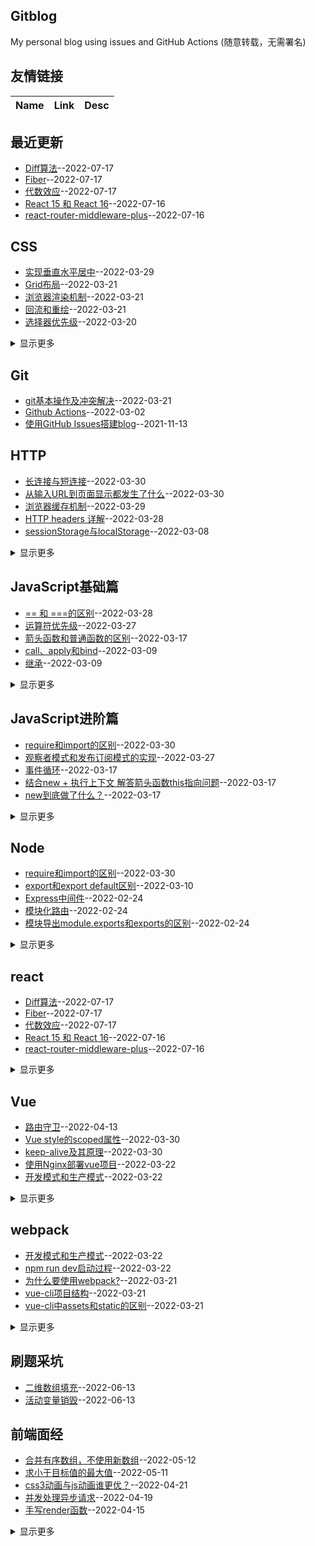 ## Gitblog
My personal blog using issues and GitHub Actions (随意转载，无需署名)
## 友情链接
| Name | Link | Desc | 
 | ---- | ---- | ---- |
## 最近更新
- [Diff算法](https://github.com/Twlig/issuesBlog/issues/111)--2022-07-17
- [Fiber](https://github.com/Twlig/issuesBlog/issues/110)--2022-07-17
- [代数效应](https://github.com/Twlig/issuesBlog/issues/109)--2022-07-17
- [React 15 和 React 16](https://github.com/Twlig/issuesBlog/issues/108)--2022-07-16
- [react-router-middleware-plus](https://github.com/Twlig/issuesBlog/issues/107)--2022-07-16
## CSS
- [实现垂直水平居中](https://github.com/Twlig/issuesBlog/issues/81)--2022-03-29
- [Grid布局](https://github.com/Twlig/issuesBlog/issues/66)--2022-03-21
- [浏览器渲染机制](https://github.com/Twlig/issuesBlog/issues/60)--2022-03-21
- [回流和重绘](https://github.com/Twlig/issuesBlog/issues/59)--2022-03-21
- [选择器优先级](https://github.com/Twlig/issuesBlog/issues/58)--2022-03-20
<details><summary>显示更多</summary>

- [选择器类型](https://github.com/Twlig/issuesBlog/issues/57)--2022-03-20
- [position定位](https://github.com/Twlig/issuesBlog/issues/56)--2022-03-20
- [flex布局](https://github.com/Twlig/issuesBlog/issues/55)--2022-03-20
- [行内元素和块级元素](https://github.com/Twlig/issuesBlog/issues/54)--2022-03-20
- [清除浮动](https://github.com/Twlig/issuesBlog/issues/53)--2022-03-20
- [BFC及其应用](https://github.com/Twlig/issuesBlog/issues/52)--2022-03-18
- [响应式布局](https://github.com/Twlig/issuesBlog/issues/16)--2022-03-04
</details>

## Git
- [git基本操作及冲突解决](https://github.com/Twlig/issuesBlog/issues/67)--2022-03-21
- [Github Actions](https://github.com/Twlig/issuesBlog/issues/13)--2022-03-02
- [使用GitHub Issues搭建blog](https://github.com/Twlig/issuesBlog/issues/2)--2021-11-13
## HTTP
- [长连接与短连接](https://github.com/Twlig/issuesBlog/issues/85)--2022-03-30
- [从输入URL到页面显示都发生了什么](https://github.com/Twlig/issuesBlog/issues/84)--2022-03-30
- [浏览器缓存机制](https://github.com/Twlig/issuesBlog/issues/82)--2022-03-29
- [HTTP headers 详解](https://github.com/Twlig/issuesBlog/issues/79)--2022-03-28
- [sessionStorage与localStorage](https://github.com/Twlig/issuesBlog/issues/24)--2022-03-08
<details><summary>显示更多</summary>

- [cookie、session与token](https://github.com/Twlig/issuesBlog/issues/23)--2022-03-08
- [Ajax](https://github.com/Twlig/issuesBlog/issues/22)--2022-03-08
- [跨域访问](https://github.com/Twlig/issuesBlog/issues/8)--2022-02-24
</details>

## JavaScript基础篇
- [== 和 ===的区别](https://github.com/Twlig/issuesBlog/issues/78)--2022-03-28
- [运算符优先级](https://github.com/Twlig/issuesBlog/issues/77)--2022-03-27
- [箭头函数和普通函数的区别](https://github.com/Twlig/issuesBlog/issues/47)--2022-03-17
- [call、apply和bind](https://github.com/Twlig/issuesBlog/issues/28)--2022-03-09
- [继承](https://github.com/Twlig/issuesBlog/issues/27)--2022-03-09
<details><summary>显示更多</summary>

- [映射与弱映射、集合与弱集合](https://github.com/Twlig/issuesBlog/issues/26)--2022-03-09
- [Array及常用方法](https://github.com/Twlig/issuesBlog/issues/25)--2022-03-08
- [sessionStorage与localStorage](https://github.com/Twlig/issuesBlog/issues/24)--2022-03-08
- [Ajax](https://github.com/Twlig/issuesBlog/issues/22)--2022-03-08
- [JSON](https://github.com/Twlig/issuesBlog/issues/21)--2022-03-07
- [事件处理与事件委托](https://github.com/Twlig/issuesBlog/issues/20)--2022-03-07
- [冒泡与捕获](https://github.com/Twlig/issuesBlog/issues/19)--2022-03-06
- [BOM](https://github.com/Twlig/issuesBlog/issues/18)--2022-03-06
- [setTimeout和setInterval](https://github.com/Twlig/issuesBlog/issues/17)--2022-03-06
- [async和await](https://github.com/Twlig/issuesBlog/issues/15)--2022-03-04
- [Promise](https://github.com/Twlig/issuesBlog/issues/14)--2022-03-03
- [函数](https://github.com/Twlig/issuesBlog/issues/12)--2022-03-01
- [原型与原型链](https://github.com/Twlig/issuesBlog/issues/11)--2022-02-28
- [对象](https://github.com/Twlig/issuesBlog/issues/10)--2022-02-28
- [变量与作用域](https://github.com/Twlig/issuesBlog/issues/9)--2022-02-25
</details>

## JavaScript进阶篇
- [require和import的区别](https://github.com/Twlig/issuesBlog/issues/87)--2022-03-30
- [观察者模式和发布订阅模式的实现](https://github.com/Twlig/issuesBlog/issues/76)--2022-03-27
- [事件循环](https://github.com/Twlig/issuesBlog/issues/51)--2022-03-17
- [结合new + 执行上下文  解答箭头函数this指向问题](https://github.com/Twlig/issuesBlog/issues/50)--2022-03-17
- [new到底做了什么？](https://github.com/Twlig/issuesBlog/issues/49)--2022-03-17
<details><summary>显示更多</summary>

- [JavaScript执行上下文](https://github.com/Twlig/issuesBlog/issues/48)--2022-03-17
</details>

## Node
- [require和import的区别](https://github.com/Twlig/issuesBlog/issues/87)--2022-03-30
- [export和export default区别](https://github.com/Twlig/issuesBlog/issues/29)--2022-03-10
- [Express中间件](https://github.com/Twlig/issuesBlog/issues/7)--2022-02-24
- [模块化路由](https://github.com/Twlig/issuesBlog/issues/6)--2022-02-24
- [模块导出module.exports和exports的区别](https://github.com/Twlig/issuesBlog/issues/5)--2022-02-24
<details><summary>显示更多</summary>

- [Node.js模块化](https://github.com/Twlig/issuesBlog/issues/4)--2022-02-24
</details>

## react
- [Diff算法](https://github.com/Twlig/issuesBlog/issues/111)--2022-07-17
- [Fiber](https://github.com/Twlig/issuesBlog/issues/110)--2022-07-17
- [代数效应](https://github.com/Twlig/issuesBlog/issues/109)--2022-07-17
- [React 15 和 React 16](https://github.com/Twlig/issuesBlog/issues/108)--2022-07-16
- [react-router-middleware-plus](https://github.com/Twlig/issuesBlog/issues/107)--2022-07-16
<details><summary>显示更多</summary>

- [react-router-dom V6](https://github.com/Twlig/issuesBlog/issues/106)--2022-07-16
- [redux](https://github.com/Twlig/issuesBlog/issues/105)--2022-07-15
- [mobx](https://github.com/Twlig/issuesBlog/issues/104)--2022-07-14
</details>

## Vue
- [路由守卫](https://github.com/Twlig/issuesBlog/issues/95)--2022-04-13
- [Vue style的scoped属性](https://github.com/Twlig/issuesBlog/issues/86)--2022-03-30
- [keep-alive及其原理](https://github.com/Twlig/issuesBlog/issues/83)--2022-03-30
- [使用Nginx部署vue项目](https://github.com/Twlig/issuesBlog/issues/70)--2022-03-22
- [开发模式和生产模式](https://github.com/Twlig/issuesBlog/issues/69)--2022-03-22
<details><summary>显示更多</summary>

- [npm run dev启动过程](https://github.com/Twlig/issuesBlog/issues/68)--2022-03-22
- [MVC和MVVM的区别](https://github.com/Twlig/issuesBlog/issues/65)--2022-03-21
- [如何解决双向绑定和 vuex 存在冲突](https://github.com/Twlig/issuesBlog/issues/46)--2022-03-17
- [Vuex](https://github.com/Twlig/issuesBlog/issues/45)--2022-03-17
- [Vue的渲染流程（二）：patch算法](https://github.com/Twlig/issuesBlog/issues/44)--2022-03-17
- [vue性能提升](https://github.com/Twlig/issuesBlog/issues/43)--2022-03-16
- [VNode类型](https://github.com/Twlig/issuesBlog/issues/42)--2022-03-16
- [Vue的渲染流程（一）：模板编译成渲染函数](https://github.com/Twlig/issuesBlog/issues/41)--2022-03-16
- [为何使用虚拟DOM](https://github.com/Twlig/issuesBlog/issues/40)--2022-03-16
- [变化侦测原理](https://github.com/Twlig/issuesBlog/issues/39)--2022-03-16
- [Vue大小写总结](https://github.com/Twlig/issuesBlog/issues/35)--2022-03-12
- [组件](https://github.com/Twlig/issuesBlog/issues/34)--2022-03-12
- [动态class和style](https://github.com/Twlig/issuesBlog/issues/33)--2022-03-11
- [计算属性](https://github.com/Twlig/issuesBlog/issues/32)--2022-03-11
- [Vue修饰符](https://github.com/Twlig/issuesBlog/issues/31)--2022-03-11
- [Vue基础指令](https://github.com/Twlig/issuesBlog/issues/30)--2022-03-11
</details>

## webpack
- [开发模式和生产模式](https://github.com/Twlig/issuesBlog/issues/69)--2022-03-22
- [npm run dev启动过程](https://github.com/Twlig/issuesBlog/issues/68)--2022-03-22
- [为什么要使用webpack?](https://github.com/Twlig/issuesBlog/issues/64)--2022-03-21
- [vue-cli项目结构](https://github.com/Twlig/issuesBlog/issues/63)--2022-03-21
- [vue-cli中assets和static的区别](https://github.com/Twlig/issuesBlog/issues/62)--2022-03-21
<details><summary>显示更多</summary>

- [package和package-lock区别](https://github.com/Twlig/issuesBlog/issues/61)--2022-03-21
</details>

## 刷题采坑
- [二维数组填充](https://github.com/Twlig/issuesBlog/issues/103)--2022-06-13
- [活动变量销毁](https://github.com/Twlig/issuesBlog/issues/102)--2022-06-13
## 前端面经
- [合并有序数组，不使用新数组](https://github.com/Twlig/issuesBlog/issues/101)--2022-05-12
- [求小于目标值的最大值](https://github.com/Twlig/issuesBlog/issues/100)--2022-05-11
- [css3动画与js动画谁更优？](https://github.com/Twlig/issuesBlog/issues/99)--2022-04-21
- [并发处理异步请求](https://github.com/Twlig/issuesBlog/issues/98)--2022-04-19
- [手写render函数](https://github.com/Twlig/issuesBlog/issues/97)--2022-04-15
<details><summary>显示更多</summary>

- [递归实现反转数字](https://github.com/Twlig/issuesBlog/issues/96)--2022-04-13
- [手写Promise.race](https://github.com/Twlig/issuesBlog/issues/94)--2022-04-13
- [模糊匹配高亮](https://github.com/Twlig/issuesBlog/issues/93)--2022-04-13
- [正则匹配模板字符串](https://github.com/Twlig/issuesBlog/issues/92)--2022-04-08
- [处理大数千分位](https://github.com/Twlig/issuesBlog/issues/91)--2022-04-02
- [深拷贝](https://github.com/Twlig/issuesBlog/issues/90)--2022-04-02
- [requestAnimationFrame](https://github.com/Twlig/issuesBlog/issues/89)--2022-03-31
- [函数柯里化](https://github.com/Twlig/issuesBlog/issues/88)--2022-03-30
- [手写Promise.all](https://github.com/Twlig/issuesBlog/issues/80)--2022-03-28
- [观察者模式和发布订阅模式的实现](https://github.com/Twlig/issuesBlog/issues/76)--2022-03-27
- [CDN](https://github.com/Twlig/issuesBlog/issues/75)--2022-03-27
- [倒计时](https://github.com/Twlig/issuesBlog/issues/74)--2022-03-27
- [为什么setTimeout()比setInterval()稳定](https://github.com/Twlig/issuesBlog/issues/73)--2022-03-24
- [后端返回的64位大数，前端怎么处理精度丢失的问题](https://github.com/Twlig/issuesBlog/issues/72)--2022-03-24
- [实现LazyMan](https://github.com/Twlig/issuesBlog/issues/71)--2022-03-23
- [实现sleep函数](https://github.com/Twlig/issuesBlog/issues/38)--2022-03-16
- [防抖和节流](https://github.com/Twlig/issuesBlog/issues/37)--2022-03-15
- [扁平化数组](https://github.com/Twlig/issuesBlog/issues/36)--2022-03-15
</details>

